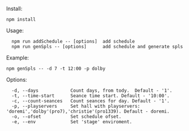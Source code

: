 Install:

```npm install```

Usage: 

```
  npm run addSchedule -- [options]  add schedule
  npm run genSpls -- [options]      add schedule and generate spls
```

Example:

```npm genSpls -- -d 7 -t 12:00 -p dolby```

Options:

```
  -d, --days            Count days, from tody.  Default - '1'.
  -t, --time-start      Seance time start. Default - '10:00'.
  -c, --count-seances   Count seances for day. Default - '1'.
  -p, --playservers     Set hall with playservers: 'doremi','dolby'(pro7),'christie'(pro1339). Default - doremi.
  -o, --ofset           Set schedule ofset.
  -e, --env             Set 'stage' enviroment.
```
